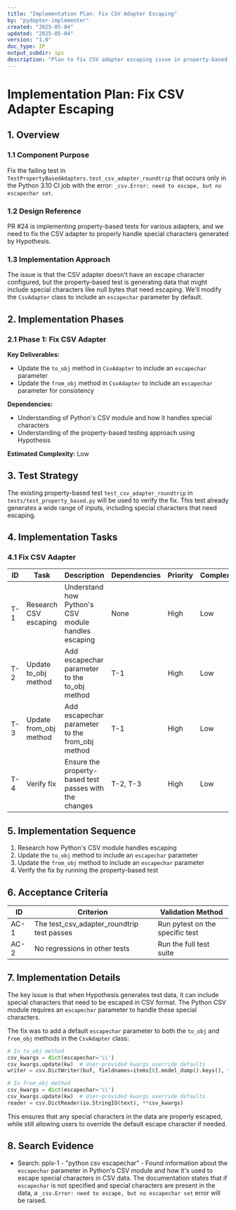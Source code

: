 ```yaml
---
title: "Implementation Plan: Fix CSV Adapter Escaping"
by: "pydapter-implementer"
created: "2025-05-04"
updated: "2025-05-04"
version: "1.0"
doc_type: IP
output_subdir: ips
description: "Plan to fix CSV adapter escaping issue in property-based tests"
---
```


# Implementation Plan: Fix CSV Adapter Escaping

## 1. Overview

### 1.1 Component Purpose

Fix the failing test in `TestPropertyBasedAdapters.test_csv_adapter_roundtrip` that occurs only in the Python 3.10 CI job with the error: `_csv.Error: need to escape, but no escapechar set`.

### 1.2 Design Reference

PR #24 is implementing property-based tests for various adapters, and we need to fix the CSV adapter to properly handle special characters generated by Hypothesis.

### 1.3 Implementation Approach

The issue is that the CSV adapter doesn't have an escape character configured, but the property-based test is generating data that might include special characters like null bytes that need escaping. We'll modify the `CsvAdapter` class to include an `escapechar` parameter by default.

## 2. Implementation Phases

### 2.1 Phase 1: Fix CSV Adapter

**Key Deliverables:**
- Update the `to_obj` method in `CsvAdapter` to include an `escapechar` parameter
- Update the `from_obj` method in `CsvAdapter` to include an `escapechar` parameter for consistency

**Dependencies:**
- Understanding of Python's CSV module and how it handles special characters
- Understanding of the property-based testing approach using Hypothesis

**Estimated Complexity:** Low

## 3. Test Strategy

The existing property-based test `test_csv_adapter_roundtrip` in `tests/test_property_based.py` will be used to verify the fix. This test already generates a wide range of inputs, including special characters that need escaping.

## 4. Implementation Tasks

### 4.1 Fix CSV Adapter

| ID  | Task                                   | Description                                                       | Dependencies | Priority | Complexity |
| --- | -------------------------------------- | ----------------------------------------------------------------- | ------------ | -------- | ---------- |
| T-1 | Research CSV escaping                  | Understand how Python's CSV module handles escaping               | None         | High     | Low        |
| T-2 | Update to_obj method                   | Add escapechar parameter to the to_obj method                     | T-1          | High     | Low        |
| T-3 | Update from_obj method                 | Add escapechar parameter to the from_obj method                   | T-1          | High     | Low        |
| T-4 | Verify fix                             | Ensure the property-based test passes with the changes            | T-2, T-3     | High     | Low        |

## 5. Implementation Sequence

1. Research how Python's CSV module handles escaping
2. Update the `to_obj` method to include an `escapechar` parameter
3. Update the `from_obj` method to include an `escapechar` parameter
4. Verify the fix by running the property-based test

## 6. Acceptance Criteria

| ID   | Criterion                                                  | Validation Method                |
| ---- | ---------------------------------------------------------- | -------------------------------- |
| AC-1 | The test_csv_adapter_roundtrip test passes                 | Run pytest on the specific test  |
| AC-2 | No regressions in other tests                              | Run the full test suite          |

## 7. Implementation Details

The key issue is that when Hypothesis generates test data, it can include special characters that need to be escaped in CSV format. The Python CSV module requires an `escapechar` parameter to handle these special characters.

The fix was to add a default `escapechar` parameter to both the `to_obj` and `from_obj` methods in the `CsvAdapter` class:

```python
# In to_obj method
csv_kwargs = dict(escapechar='\\') 
csv_kwargs.update(kw)  # User-provided kwargs override defaults
writer = csv.DictWriter(buf, fieldnames=items[0].model_dump().keys(), **csv_kwargs)

# In from_obj method
csv_kwargs = dict(escapechar='\\')
csv_kwargs.update(kw)  # User-provided kwargs override defaults
reader = csv.DictReader(io.StringIO(text), **csv_kwargs)
```

This ensures that any special characters in the data are properly escaped, while still allowing users to override the default escape character if needed.

## 8. Search Evidence

- Search: pplx-1 - "python csv escapechar" - Found information about the `escapechar` parameter in Python's CSV module and how it's used to escape special characters in CSV data. The documentation states that if `escapechar` is not specified and special characters are present in the data, a `_csv.Error: need to escape, but no escapechar set` error will be raised.